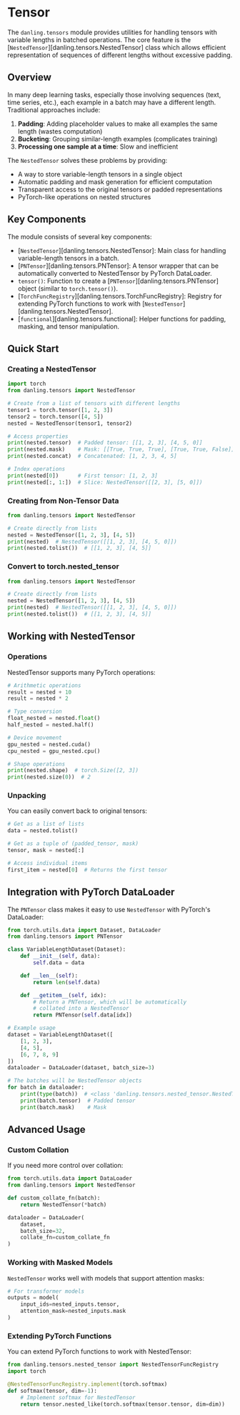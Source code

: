 # Tensor

The `danling.tensors` module provides utilities for handling tensors with variable lengths in batched operations.
The core feature is the [`NestedTensor`][danling.tensors.NestedTensor] class which allows efficient representation of sequences of different lengths without excessive padding.

## Overview

In many deep learning tasks, especially those involving sequences (text, time series, etc.), each example in a batch may have a different length. Traditional approaches include:

1. **Padding**: Adding placeholder values to make all examples the same length (wastes computation)
2. **Bucketing**: Grouping similar-length examples (complicates training)
3. **Processing one sample at a time**: Slow and inefficient

The `NestedTensor` solves these problems by providing:

- A way to store variable-length tensors in a single object
- Automatic padding and mask generation for efficient computation
- Transparent access to the original tensors or padded representations
- PyTorch-like operations on nested structures

## Key Components

The module consists of several key components:

- [`NestedTensor`][danling.tensors.NestedTensor]: Main class for handling variable-length tensors in a batch.
- [`PNTensor`][danling.tensors.PNTensor]: A tensor wrapper that can be automatically converted to NestedTensor by PyTorch DataLoader.
- `tensor()`: Function to create a [`PNTensor`][danling.tensors.PNTensor] object (similar to `torch.tensor()`).
- [`TorchFuncRegistry`][danling.tensors.TorchFuncRegistry]: Registry for extending PyTorch functions to work with [`NestedTensor`][danling.tensors.NestedTensor].
- [`functional`][danling.tensors.functional]: Helper functions for padding, masking, and tensor manipulation.

## Quick Start

### Creating a NestedTensor

```python
import torch
from danling.tensors import NestedTensor

# Create from a list of tensors with different lengths
tensor1 = torch.tensor([1, 2, 3])
tensor2 = torch.tensor([4, 5])
nested = NestedTensor(tensor1, tensor2)

# Access properties
print(nested.tensor)  # Padded tensor: [[1, 2, 3], [4, 5, 0]]
print(nested.mask)    # Mask: [[True, True, True], [True, True, False]]
print(nested.concat)  # Concatenated: [1, 2, 3, 4, 5]

# Index operations
print(nested[0])      # First tensor: [1, 2, 3]
print(nested[:, 1:])  # Slice: NestedTensor([[2, 3], [5, 0]])
```

### Creating from Non-Tensor Data

```python
from danling.tensors import NestedTensor

# Create directly from lists
nested = NestedTensor([1, 2, 3], [4, 5])
print(nested)  # NestedTensor([[1, 2, 3], [4, 5, 0]])
print(nested.tolist())  # [[1, 2, 3], [4, 5]]
```

### Convert to torch.nested_tensor

```python
from danling.tensors import NestedTensor

# Create directly from lists
nested = NestedTensor([1, 2, 3], [4, 5])
print(nested)  # NestedTensor([[1, 2, 3], [4, 5, 0]])
print(nested.tolist())  # [[1, 2, 3], [4, 5]]
```

## Working with NestedTensor

### Operations

NestedTensor supports many PyTorch operations:

```python
# Arithmetic operations
result = nested + 10
result = nested * 2

# Type conversion
float_nested = nested.float()
half_nested = nested.half()

# Device movement
gpu_nested = nested.cuda()
cpu_nested = gpu_nested.cpu()

# Shape operations
print(nested.shape)  # torch.Size([2, 3])
print(nested.size(0))  # 2
```

### Unpacking

You can easily convert back to original tensors:

```python
# Get as a list of lists
data = nested.tolist()

# Get as a tuple of (padded_tensor, mask)
tensor, mask = nested[:]

# Access individual items
first_item = nested[0]  # Returns the first tensor
```

## Integration with PyTorch DataLoader

The `PNTensor` class makes it easy to use `NestedTensor` with PyTorch's DataLoader:

```python
from torch.utils.data import Dataset, DataLoader
from danling.tensors import PNTensor

class VariableLengthDataset(Dataset):
    def __init__(self, data):
        self.data = data

    def __len__(self):
        return len(self.data)

    def __getitem__(self, idx):
        # Return a PNTensor, which will be automatically
        # collated into a NestedTensor
        return PNTensor(self.data[idx])

# Example usage
dataset = VariableLengthDataset([
    [1, 2, 3],
    [4, 5],
    [6, 7, 8, 9]
])
dataloader = DataLoader(dataset, batch_size=3)

# The batches will be NestedTensor objects
for batch in dataloader:
    print(type(batch))  # <class 'danling.tensors.nested_tensor.NestedTensor'>
    print(batch.tensor)  # Padded tensor
    print(batch.mask)    # Mask
```

## Advanced Usage

### Custom Collation

If you need more control over collation:

```python
from torch.utils.data import DataLoader
from danling.tensors import NestedTensor

def custom_collate_fn(batch):
    return NestedTensor(*batch)

dataloader = DataLoader(
    dataset,
    batch_size=32,
    collate_fn=custom_collate_fn
)
```

### Working with Masked Models

`NestedTensor` works well with models that support attention masks:

```python
# For transformer models
outputs = model(
    input_ids=nested_inputs.tensor,
    attention_mask=nested_inputs.mask
)
```

### Extending PyTorch Functions

You can extend PyTorch functions to work with NestedTensor:

```python
from danling.tensors.nested_tensor import NestedTensorFuncRegistry
import torch

@NestedTensorFuncRegistry.implement(torch.softmax)
def softmax(tensor, dim=-1):
    # Implement softmax for NestedTensor
    return tensor.nested_like(torch.softmax(tensor.tensor, dim=dim))
```
